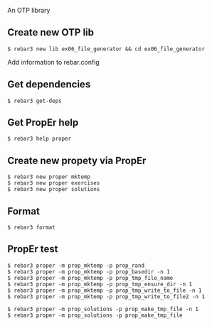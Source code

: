 An OTP library

Create new OTP lib
-----
    $ rebar3 new lib ex06_file_generator && cd ex06_file_generator

Add information to rebar.config


Get dependencies
-----
    $ rebar3 get-deps


Get PropEr help
-----
    $ rebar3 help proper


Create new propety via PropEr
-----
    $ rebar3 new proper mktemp
    $ rebar3 new proper exercises
	$ rebar3 new proper solutions


Format
-----
    $ rebar3 format


PropEr test
-----
    $ rebar3 proper -m prop_mktemp -p prop_rand
	$ rebar3 proper -m prop_mktemp -p prop_basedir -n 1
	$ rebar3 proper -m prop_mktemp -p prop_tmp_file_name
	$ rebar3 proper -m prop_mktemp -p prop_tmp_ensure_dir -n 1
	$ rebar3 proper -m prop_mktemp -p prop_tmp_write_to_file -n 1
	$ rebar3 proper -m prop_mktemp -p prop_tmp_write_to_file2 -n 1
	
	$ rebar3 proper -m prop_solutions -p prop_make_tmp_file -n 1
	$ rebar3 proper -m prop_solutions -p prop_make_tmp_file

